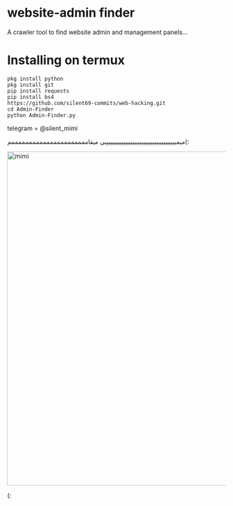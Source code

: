 # website-admin finder
A crawler tool to find website admin and management panels...


# Installing on termux
```
pkg install python
pkg install git
pip install requests
pip install bs4
https://github.com/silent69-commits/web-hacking.git
cd Admin-Finder
python Admin-Finder.py
```

telegram = @silent_mimi

میمیییییییییییییییییییییییییییییییییییییییی میقاممممممممممممممممممممممم(:



<img width="1024" height="768" alt="mimi" src="https://github.com/user-attachments/assets/5f67825a-7ad1-46f6-9adc-da06b9f34884" />






(:
